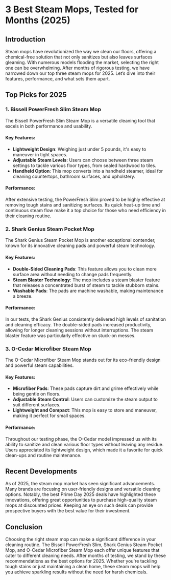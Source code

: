 # 3 Best Steam Mops, Tested for Months (2025)

## Introduction
Steam mops have revolutionized the way we clean our floors, offering a chemical-free solution that not only sanitizes but also leaves surfaces gleaming. With numerous models flooding the market, selecting the right one can be overwhelming. After months of rigorous testing, we have narrowed down our top three steam mops for 2025. Let’s dive into their features, performance, and what sets them apart.

## Top Picks for 2025

### 1. Bissell PowerFresh Slim Steam Mop
The Bissell PowerFresh Slim Steam Mop is a versatile cleaning tool that excels in both performance and usability. 

#### Key Features:
- **Lightweight Design**: Weighing just under 5 pounds, it's easy to maneuver in tight spaces.
- **Adjustable Steam Levels**: Users can choose between three steam settings to tackle various floor types, from sealed hardwood to tiles.
- **Handheld Option**: This mop converts into a handheld steamer, ideal for cleaning countertops, bathroom surfaces, and upholstery.

#### Performance:
After extensive testing, the PowerFresh Slim proved to be highly effective at removing tough stains and sanitizing surfaces. Its quick heat-up time and continuous steam flow make it a top choice for those who need efficiency in their cleaning routine.

### 2. Shark Genius Steam Pocket Mop
The Shark Genius Steam Pocket Mop is another exceptional contender, known for its innovative cleaning pads and powerful steam technology.

#### Key Features:
- **Double-Sided Cleaning Pads**: This feature allows you to clean more surface area without needing to change pads frequently.
- **Steam Blaster Technology**: The mop includes a steam blaster feature that releases a concentrated burst of steam to tackle stubborn stains.
- **Washable Pads**: The pads are machine washable, making maintenance a breeze.

#### Performance:
In our tests, the Shark Genius consistently delivered high levels of sanitation and cleaning efficacy. The double-sided pads increased productivity, allowing for longer cleaning sessions without interruptions. The steam blaster feature was particularly effective on stuck-on messes.

### 3. O-Cedar Microfiber Steam Mop
The O-Cedar Microfiber Steam Mop stands out for its eco-friendly design and powerful steam capabilities.

#### Key Features:
- **Microfiber Pads**: These pads capture dirt and grime effectively while being gentle on floors.
- **Adjustable Steam Control**: Users can customize the steam output to suit different surfaces.
- **Lightweight and Compact**: This mop is easy to store and maneuver, making it perfect for small spaces.

#### Performance:
Throughout our testing phase, the O-Cedar model impressed us with its ability to sanitize and clean various floor types without leaving any residue. Users appreciated its lightweight design, which made it a favorite for quick clean-ups and routine maintenance.

## Recent Developments
As of 2025, the steam mop market has seen significant advancements. Many brands are focusing on user-friendly designs and versatile cleaning options. Notably, the best Prime Day 2025 deals have highlighted these innovations, offering great opportunities to purchase high-quality steam mops at discounted prices. Keeping an eye on such deals can provide prospective buyers with the best value for their investment.

## Conclusion
Choosing the right steam mop can make a significant difference in your cleaning routine. The Bissell PowerFresh Slim, Shark Genius Steam Pocket Mop, and O-Cedar Microfiber Steam Mop each offer unique features that cater to different cleaning needs. After months of testing, we stand by these recommendations as the best options for 2025. Whether you're tackling tough stains or just maintaining a clean home, these steam mops will help you achieve sparkling results without the need for harsh chemicals.